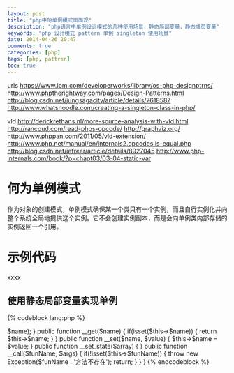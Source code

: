 ```yaml
---
layout: post
title: "php中的单例模式面面观"
description: "php语言中单例设计模式的几种使用场景，静态局部变量，静态成员变量"
keywords: "php 设计模式 pattern 单例 singleton 使用场景"
date: 2014-04-26 20:47
comments: true
categories: [php]
tags: [php, pattren]
toc: true
---
```

urls
https://www.ibm.com/developerworks/library/os-php-designptrns/
http://www.phptherightway.com/pages/Design-Patterns.html
http://blog.csdn.net/jungsagacity/article/details/7618587
http://www.whatsnoodle.com/creating-a-singleton-class-in-php/

<!-- more -->
vld
http://derickrethans.nl/more-source-analysis-with-vld.html
http://rancoud.com/read-phps-opcode/
http://graphviz.org/
http://www.phppan.com/2011/05/vld-extension/
http://www.php.net/manual/en/internals2.opcodes.is-equal.php
http://blog.csdn.net/iefreer/article/details/8927045
http://www.php-internals.com/book/?p=chapt03/03-04-static-var

# 何为单例模式 #
作为对象的创建模式，单例模式确保某一个类只有一个实例，而且自行实例化并向整个系统全局地提供这个实例。它不会创建实例副本，而是会向单例类内部存储的实例返回一个引用。
# 示例代码 #
xxxx
## 使用静态局部变量实现单例 ##
{% codeblock lang:php %}
<?php
abstract class Singleton
{
    public static function get()
    {
        static $instance = null;
        if ($instance == null) {
            echo "1\n";
            $instance = new StdClass();
        }
        return $instance;
    }
}

class Foo Extends Singleton
{
    public static function go()
    {
        var_dump(self::get());
    }
}
class Bar Extends Singleton
{
    public static function go()
    {
        var_dump(self::get());
    }
}
Foo::go();
Bar::go();
{% endcodeblock %}
## 使用静态成员变量实现单例 ##
{% codeblock lang:php %}
<?php
abstract class Singleton
{
    public static function get()
    {
        static $instance = null;
        if ($instance == null) {
            echo "1\n";
            $instance = new StdClass();
        }
        return $instance;
    }
}

class Foo Extends Singleton
{
    public static function go()
    {
        var_dump(self::get());
    }
}
class Bar Extends Singleton
{
    public static function go()
    {
        var_dump(self::get());
    }
}
Foo::go();
Bar::go();
{% endcodeblock %}
# 编写一个单例的基类 #
如果我们的项目中有个缓存类，还有数据库类，还有个文件操作类。想让这三个类都是单例的话，我们需要实现三个单例。
所以我们可以创建一个单例的基类，要实现单例的类继承这个基类即可。代码如下

可以使用 静态延迟绑定
http://www.songlin51.com/archives/766.html
http://www.nowamagic.net/librarys/veda/detail/382
{% codeblock lang:php %}
<?php
abstract class baccarat_singleton
{
    protected function __construct()
    {
    }

    final public static function getInstance()
    {
        static $aoInstance = array();
        $calledClassName = get_called_class();
        if(!isset($aoInstance[$calledClassName]))
        {
            $aoInstance[$calledClassName] = new $calledClassName();
        }
        return $aoInstance[$calledClassName];
    }
    public function __isset($name)
    {
        return isset($this->$name);
    }
    public function __get($name)
    {
        if(isset($this->$name))
        {
            return $this->$name;
        }
    }
    public function __set($name, $value)
    {
        $this->$name = $value;
    }
    public function __set_state($array)
    {
    }
    public function __call($funName, $args)
    {
        if(!isset($this->$funName))
        {
            throw new Exception($funName . '方法不存在');
            return;
        }
    }
}
{% endcodeblock %}
